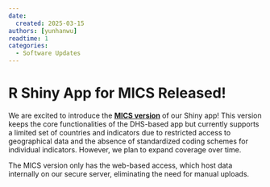 ```yaml
---
date:
  created: 2025-03-15
authors: [yunhanwu]
readtime: 1
categories:
  - Software Updates
---
```


# R Shiny App for MICS Released!

We are excited to introduce the <a href="https://rsc.stat.washington.edu/surveyPrevRShinyMICS/" target="_blank">**MICS version**</a> of our Shiny app! This version keeps the core functionalities of the DHS-based app but currently supports a limited set of countries and indicators due to restricted access to geographical data and the absence of standardized coding schemes for individual indicators. However, we plan to expand coverage over time.

The MICS version only has the web-based access, which host data internally on our secure server, eliminating the need for manual uploads. 